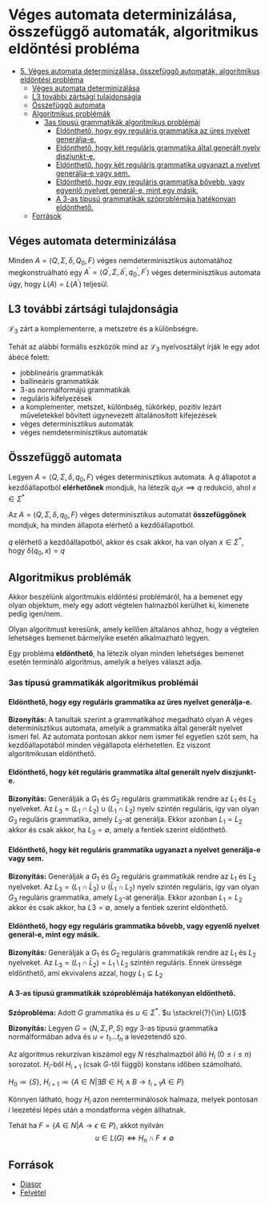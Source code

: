 # Véges automata determinizálása, összefüggő automaták, algoritmikus eldöntési probléma

<!--toc:start-->
- [5. Véges automata determinizálása, összefüggő automaták, algoritmikus eldöntési probléma](#5-véges-automata-determinizálása-összefüggő-automaták-algoritmikus-eldöntési-probléma)
  - [Véges automata determinizálása](#véges-automata-determinizálása)
  - [L3 további zártsági tulajdonságia](#l3-további-zártsági-tulajdonságia)
  - [Összefüggő automata](#összefüggő-automata)
  - [Algoritmikus problémák](#algoritmikus-problémák)
    - [3as típusú grammatikák algoritmikus problémái](#3as-típusú-grammatikák-algoritmikus-problémái)
      - [Eldönthető, hogy egy reguláris grammatika az üres nyelvet generálja-e.](#eldönthető-hogy-egy-reguláris-grammatika-az-üres-nyelvet-generálja-e)
      - [Eldönthető, hogy két reguláris grammatika által generált nyelv diszjunkt-e.](#eldönthető-hogy-két-reguláris-grammatika-által-generált-nyelv-diszjunkt-e)
      - [Eldönthető, hogy két reguláris grammatika ugyanazt a nyelvet generálja-e vagy sem.](#eldönthető-hogy-két-reguláris-grammatika-ugyanazt-a-nyelvet-generálja-e-vagy-sem)
      - [Eldönthető, hogy egy reguláris grammatika bővebb, vagy egyenlő nyelvet generál-e, mint egy másik.](#eldönthető-hogy-egy-reguláris-grammatika-bővebb-vagy-egyenlő-nyelvet-generál-e-mint-egy-másik)
      - [A 3-as típusú grammatikák szóproblémája hatékonyan eldönthető.](#a-3-as-típusú-grammatikák-szóproblémája-hatékonyan-eldönthető)
  - [Források](#források)
<!--toc:end-->

## Véges automata determinizálása
Minden $A=\langle Q, \Sigma, \delta, Q_0, F \rangle$ véges nemdeterminisztikus automatához megkonstruálható
egy $A^{\prime} = \langle Q^{\prime}, \Sigma, \delta^{\prime}, q^{\prime}_0, F^{\prime} \rangle$ véges
determinisztikus automata úgy, hogy $L(A) = L(A^{\prime})$ teljesül.

## L3 további zártsági tulajdonságia
$\mathcal{L}_3$ zárt a komplementerre, a metszetre és a különbségre.

Tehát az alábbi formális eszközök mind az $\mathcal{L}_3$ nyelvosztályt írják le egy adot ábécé felett:
- jobblineáris grammatikák
- ballineáris grammatikák
- 3-as normálformájú grammatikák
- reguláris kifelyezések
- a komplementer, metszet, különbség, tükörkép, pozitív lezárt műveletekkel bővített úgynevezett általánosított kifejezések
- véges determinisztikus automaták
- véges nemdeterminisztikus automaták

## Összefüggő automata
Legyen $A = \langle Q, \Sigma, \delta, q_0, F \rangle$ véges determinisztikus automata. A $q$ 
állapotot a kezdőállapotból **elérhetőnek** mondjuk, ha létezik $q_0 x \implies q$ redukció, ahol $x \in \Sigma^*$

Az $A = \langle Q, \Sigma, \delta, q_0, F \rangle$ véges determinisztikus automatát **összefüggőnek** mondjuk,
ha minden állapota elérhető a kezdőállapotból.

$q$ elérhető a kezdőállapotból, akkor és csak akkor, ha van olyan $x \in \Sigma^*$, hogy $\delta(q_0,x) = q$

## Algoritmikus problémák
Akkor beszélünk algoritmukis eldöntési problémáról, ha a bemenet egy olyan objektum, mely egy adott
végtelen halmazból kerülhet ki, kimenete pedig igen/nem.

Olyan algoritmust keresünk, amely kellően általános ahhoz, hogy a végtelen lehetséges bemenet bármelyike esetén alkalmazható legyen.

Egy probléma **eldönthető**, ha létezik olyan minden lehetséges bemenet esetén termináló algoritmus,
amelyik a helyes választ adja.

### 3as típusú grammatikák algoritmikus problémái
#### Eldönthető, hogy egy reguláris grammatika az üres nyelvet generálja-e.

**Bizonyítás:** A tanultak szerint a grammatikához megadható olyan
A véges determinisztikus automata, amelyik a grammatika által
generált nyelvet ismeri fel. Az automata pontosan akkor nem ismer
fel egyetlen szót sem, ha kezdőállapotából minden végállapota
elérhetetlen. Ez viszont algoritmikusan eldönthető.

#### Eldönthető, hogy két reguláris grammatika által generált nyelv diszjunkt-e.

**Bizonyítás:** Generálják a $G_1$ és $G_2$ reguláris grammatikák rendre az $L_1$ és $L_2$
nyelveket. Az $L_3 = (L_1 \cap L_2) \cup (L_1 \cap L_2)$ nyelv szintén reguláris, így van olyan
$G_3$ reguláris grammatika, amely $L_3$-at generálja. Ekkor azonban $L_1 = L_2$ akkor és csak akkor, ha
$L_3 = \emptyset$, amely a fentiek szerint eldönthető.

#### Eldönthető, hogy két reguláris grammatika ugyanazt a nyelvet generálja-e vagy sem.

**Bizonyítás:** Generálják a $G_1$ és $G_2$ reguláris grammatikák rendre az $L_1$ és $L_2$
nyelveket. Az $L_3 = (L_1 \cap \bar L_2) \cup (\bar L_1 \cap L_2)$ nyelv szintén reguláris, így
van olyan $G_3$ reguláris grammatika, amely $L_3$-at generálja. Ekkor
azonban $L_1 = L_2$ akkor és csak akkor, ha $L3 = \emptyset$, amely a fentiek
szerint eldönthető.

#### Eldönthető, hogy egy reguláris grammatika bővebb, vagy egyenlő nyelvet generál-e, mint egy másik.

**Bizonyítás:** Generálják a $G_1$ és $G_2$ reguláris grammatikák rendre az $L_1$ és $L_2$ nyelveket.
Az $L_3 = (L_1 \cap \bar L_2) = L_1 \setminus L_2$ szintén reguláris. Ennek üressége eldönthető, ami
ekvivalens azzal, hogy $L_1 \subseteq L_2$

#### A 3-as típusú grammatikák szóproblémája hatékonyan eldönthető.
**Szóprobléma:** Adott $G$ grammatika és $u \in \Sigma^*$. $u \stackrel{?}{\in} L(G)$

**Bizonyítás:** Legyen $G = \langle N, \Sigma, P, S \rangle$ egy 3-as típusú grammatika normálformában adva és
$u = t_1 \dots t_n$ a levezetendő szó.

Az algoritmus rekurzívan kiszámol egy $N$ részhalmazból álló $H_i \ (0 \leq i \leq n)$ sorozatot.
$H_i$-ból $H_{i+1}$ (csak $G$-től függő) konstans időben számolható.

$H_0 \coloneqq \{S\}, \ H_{i+1} \coloneqq \{A \in N \vert \exists B \in H_i \land B \rightarrow t_{i+1} A \in P\}$

Könnyen látható, hogy $H_i$ azon nemterminálosok halmaza, melyek pontosan $i$ leezetési lépés után
a mondatforma végén állhatnak.

Tehát ha $F = \{A \in N \vert A \rightarrow \epsilon \in P\}$, akkot nyilván
$$u \in L(G) \iff H_n \cap F \neq \emptyset$$

## Források
- [Diasor](https://canvas.elte.hu/courses/35225/files/folder/05?preview=2184690)
- [Felvétel](https://ikelte.sharepoint.com/:v:/s/SZA1eladsokNE/EZdqNAk6XuVCrBpUfKqjFYIBQ8OyiueKCAM3mEn_-dLBxw?e=Jey7p7)